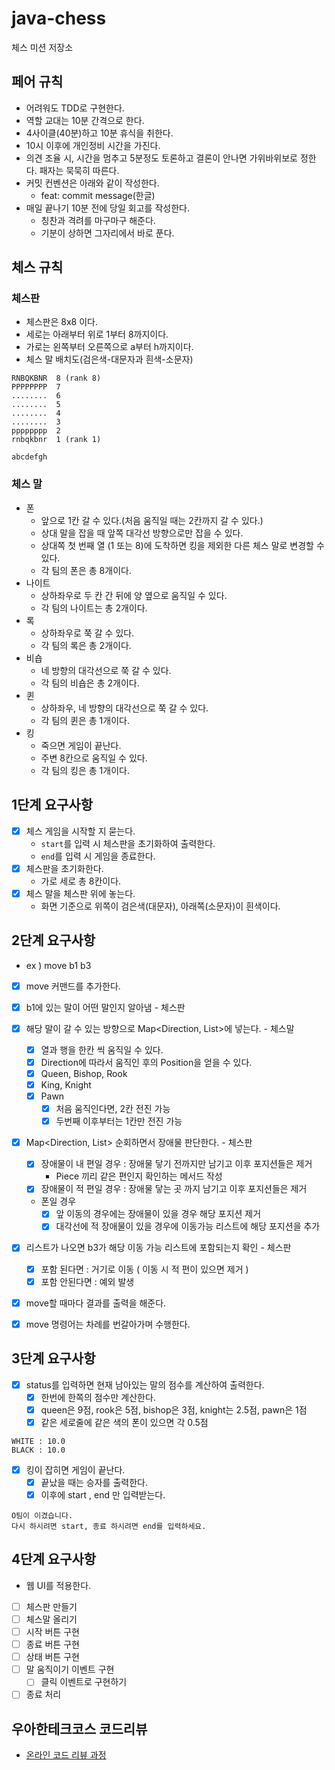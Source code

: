# java-chess

체스 미션 저장소

## 페어 규칙
- 어려워도 TDD로 구현한다.
- 역할 교대는 10분 간격으로 한다.
- 4사이클(40분)하고 10분 휴식을 취한다.
- 10시 이후에 개인정비 시간을 가진다.
- 의견 조율 시, 시간을 멈추고 5분정도 토론하고 결론이 안나면 가위바위보로 정한다. 패자는 묵묵히 따른다.
- 커밋 컨벤션은 아래와 같이 작성한다.
    - feat: commit message(한글)
- 매일 끝나기 10분 전에 당일 회고를 작성한다.
    - 칭찬과 격려를 마구마구 해준다.
    - 기분이 상하면 그자리에서 바로 푼다.

## 체스 규칙

### 체스판
- 체스판은 8x8 이다.
- 세로는 아래부터 위로 1부터 8까지이다.
- 가로는 왼쪽부터 오른쪽으로 a부터 h까지이다.
- 체스 말 배치도(검은색-대문자과 흰색-소문자)
~~~
RNBQKBNR  8 (rank 8)
PPPPPPPP  7
........  6
........  5
........  4
........  3
pppppppp  2
rnbqkbnr  1 (rank 1)

abcdefgh
~~~
### 체스 말
- 폰
  - 앞으로 1칸 갈 수 있다.(처음 움직일 때는 2칸까지 갈 수 있다.)
  - 상대 말을 잡을 때 앞쪽 대각선 방향으로만 잡을 수 있다.
  - 상대쪽 첫 번째 열 (1 또는 8)에 도착하면 킹을 제외한 다른 체스 말로 변경할 수 있다.
  - 각 팀의 폰은 총 8개이다.
- 나이트
  - 상하좌우로 두 칸 간 뒤에 양 옆으로 움직일 수 있다.
  - 각 팀의 나이트는 총 2개이다.
- 록
  - 상하좌우로 쭉 갈 수 있다.
  - 각 팀의 록은 총 2개이다.
- 비숍
  - 네 방향의 대각선으로 쭉 갈 수 있다.
  - 각 팀의 비숍은 총 2개이다.
- 퀸
  - 상하좌우, 네 방향의 대각선으로 쭉 갈 수 있다.
  - 각 팀의 퀸은 총 1개이다.
- 킹
  - 죽으면 게임이 끝난다.
  - 주변 8칸으로 움직일 수 있다.
  - 각 팀의 킹은 총 1개이다.

## 1단계 요구사항
- [x] 체스 게임을 시작할 지 묻는다.
  - `start`를 입력 시 체스판을 초기화하여 출력한다.
  - `end`를 입력 시 게임을 종료한다.
- [x] 체스판을 초기화한다.
  - 가로 세로 총 8칸이다.
- [x] 체스 말을 체스판 위에 놓는다.
  - 화면 기준으로 위쪽이 검은색(대문자), 아래쪽(소문자)이 흰색이다.


## 2단계 요구사항
- ex ) move b1 b3
- [x] move 커맨드를 추가한다.
- [x] b1에 있는 말이 어떤 말인지 알아냄 - 체스판
- [x] 해당 말이 갈 수 있는 방향으로 Map<Direction, List<Poistion>>에 넣는다. - 체스말
  - [x] 열과 행을 한칸 씩 움직일 수 있다.
  - [x] Direction에 따라서 움직인 후의 Position을 얻을 수 있다.
  - [x] Queen, Bishop, Rook
  - [x] King, Knight
  - [x] Pawn
    - [x] 처음 움직인다면, 2칸 전진 가능
    - [x] 두번째 이후부터는 1칸만 전진 가능
- [x] Map<Direction, List<Poistion>> 순회하면서 장애물 판단한다. - 체스판
  - [x] 장애물이 내 편일 경우 : 장애물 닿기 전까지만 남기고 이후 포지션들은 제거
    - Piece 끼리 같은 편인지 확인하는 메서드 작성 
  - [x] 장애물이 적 편일 경우 : 장애물 닿는 곳 까지 남기고 이후 포지션들은 제거
  - 폰일 경우 
    - [x] 앞 이동의 경우에는 장애물이 있을 경우 해당 포지션 제거
    - [x] 대각선에 적 장애물이 있을 경우에 이동가능 리스트에 해당 포지션을 추가
- [x] 리스트가 나오면 b3가 해당 이동 가능 리스트에 포함되는지 확인 - 체스판
  - [x] 포함 된다면 : 거기로 이동 ( 이동 시 적 편이 있으면 제거 )
  - [x] 포함 안된다면 : 예외 발생
- [x] move할 때마다 결과를 출력을 해준다.
- [x] move 명령어는 차례를 번갈아가며 수행한다. 


## 3단계 요구사항
- [x] status를 입력하면 현재 남아있는 말의 점수를 계산하여 출력한다.
  - [x] 한번에 한쪽의 점수만 계산한다.
  - [x] queen은 9점, rook은 5점, bishop은 3점, knight는 2.5점, pawn은 1점
  - [x] 같은 세로줄에 같은 색의 폰이 있으면 각 0.5점
```
WHITE : 10.0
BLACK : 10.0
```

- [x] 킹이 잡히면 게임이 끝난다.
  - [x] 끝났을 때는 승자를 출력한다.
  - [x] 이후에 start , end 만 입력받는다.

```
O팀이 이겼습니다.
다시 하시려면 start, 종료 하시려면 end를 입력하세요.
```


## 4단계 요구사항
- 웹 UI를 적용한다.
- [ ] 체스판 만들기
- [ ] 체스말 올리기
- [ ] 시작 버튼 구현
- [ ] 종료 버튼 구현
- [ ] 상태 버튼 구현
- [ ] 말 움직이기 이벤트 구현
  - [ ] 클릭 이벤트로 구현하기
- [ ] 종료 처리

## 우아한테크코스 코드리뷰

- [온라인 코드 리뷰 과정](https://github.com/woowacourse/woowacourse-docs/blob/master/maincourse/README.md)
